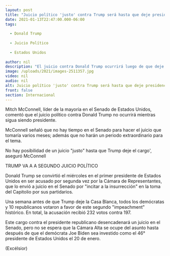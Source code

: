 ```yaml
---
layout: post
title: "Juicio político 'justo' contra Trump será hasta que deje presidencia"
date: 2021-01-13T22:47:00.000-06:00
tags:
  
  - Donald Trump
  
  - Juicio Político
  
  - Estados Unidos
  
author: nil
description: "El juicio contra Donald Trump ocurrirá luego de que deje la presidencia, indicó el líder del Senado de Estados Unidos."
image: /uploads/2021/images-2511357.jpg
video: nil
audio: nil
alt: Juicio político 'justo' contra Trump será hasta que deje presidencia
front: false
section: Internacional
---
```


Mitch McConnell, líder de la mayoría en el Senado de Estados Unidos, comentó que el juicio político contra Donald Trump no ocurrirá mientras sigua siendo presidente.

McConnell señaló que no hay tiempo en el Senado para hacer el juicio que tomaría varios meses; además que no harán un periodo extraordinario para el tema.

No hay posibilidad de un juicio "justo" hasta que Trump deje el cargo', aseguró McConnell


TRUMP VA A A SEGUNDO JUICIO POLÍTICO

Donald Trump se convirtió el miércoles en el primer presidente de Estados Unidos en ser acusado por segunda vez por la Cámara de Representantes, que lo envió a juicio en el Senado por "incitar a la insurrección" en la toma del Capitolio por sus partidarios.

Una semana antes de que Trump deje la Casa Blanca, todos los demócratas y 10 republicanos votaron a favor de este segundo "impeachment" histórico. En total, la acusación recibió 232 votos contra 197. 

Este cargo contra el presidente republicano desencadenará un juicio en el Senado, pero no se espera que la Cámara Alta se ocupe del asunto hasta después de que el demócrata Joe Biden sea investido como el 46° presidente de Estados Unidos el 20 de enero.

(Excélsior)